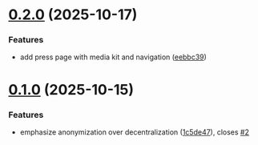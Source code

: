 # [0.2.0](https://github.com/JournalFoundation/journalfoundation.org/compare/v0.1.0...v0.2.0) (2025-10-17)


### Features

* add press page with media kit and navigation ([eebbc39](https://github.com/JournalFoundation/journalfoundation.org/commit/eebbc39dcaa7cbc767547a7ba80f22008565f8d0))

# [0.1.0](https://github.com/JournalFoundation/journalfoundation.org/compare/v0.0.0...v0.1.0) (2025-10-15)


### Features

* emphasize anonymization over decentralization ([1c5de47](https://github.com/JournalFoundation/journalfoundation.org/commit/1c5de47b887abb2a2b3270354a803dba3d188912)), closes [#2](https://github.com/JournalFoundation/journalfoundation.org/issues/2)
